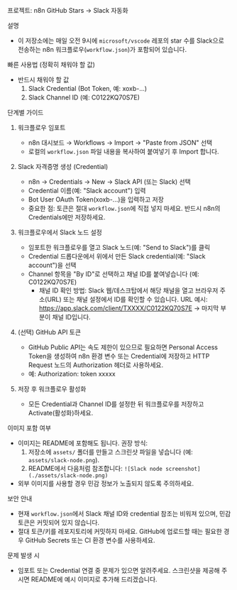 프로젝트: n8n GitHub Stars -> Slack 자동화

설명
- 이 저장소에는 매일 오전 9시에 `microsoft/vscode` 레포의 star 수를 Slack으로 전송하는 n8n 워크플로우(`workflow.json`)가 포함되어 있습니다.

빠른 사용법 (정확히 채워야 할 값)
- 반드시 채워야 할 값
  1) Slack Credential (Bot Token, 예: xoxb-...)
  2) Slack Channel ID (예: C0122KQ70S7E)

단계별 가이드
1. 워크플로우 임포트
   - n8n 대시보드 → Workflows → Import → "Paste from JSON" 선택
   - 로컬의 `workflow.json` 파일 내용을 복사하여 붙여넣기 후 Import 합니다.

2. Slack 자격증명 생성 (Credential)
   - n8n → Credentials → New → Slack API (또는 Slack) 선택
   - Credential 이름(예: "Slack account") 입력
   - Bot User OAuth Token(xoxb-...)을 입력하고 저장
   - 중요한 점: 토큰은 절대 `workflow.json`에 직접 넣지 마세요. 반드시 n8n의 Credentials에만 저장하세요.

3. 워크플로우에서 Slack 노드 설정
   - 임포트한 워크플로우를 열고 Slack 노드(예: "Send to Slack")를 클릭
   - Credential 드롭다운에서 위에서 만든 Slack credential(예: "Slack account")을 선택
   - Channel 항목을 "By ID"로 선택하고 채널 ID를 붙여넣습니다 (예: C0122KQ70S7E)
     - 채널 ID 확인 방법: Slack 웹/데스크탑에서 해당 채널을 열고 브라우저 주소(URL) 또는 채널 설정에서 ID를 확인할 수 있습니다. URL 예시: https://app.slack.com/client/TXXXX/C0122KQ70S7E → 마지막 부분이 채널 ID입니다.

4. (선택) GitHub API 토큰
   - GitHub Public API는 속도 제한이 있으므로 필요하면 Personal Access Token을 생성하여 n8n 환경 변수 또는 Credential에 저장하고 HTTP Request 노드의 Authorization 헤더로 사용하세요.
   - 예: Authorization: token xxxxx

5. 저장 후 워크플로우 활성화
   - 모든 Credential과 Channel ID를 설정한 뒤 워크플로우를 저장하고 Activate(활성화)하세요.

이미지 포함 여부
- 이미지는 README에 포함해도 됩니다. 권장 방식:
  1) 저장소에 `assets/` 폴더를 만들고 스크린샷 파일을 넣습니다 (예: `assets/slack-node.png`).
  2) README에서 다음처럼 참조합니다:
     `![Slack node screenshot](./assets/slack-node.png)`
- 외부 이미지를 사용할 경우 민감 정보가 노출되지 않도록 주의하세요.

보안 안내
- 현재 `workflow.json`에서 Slack 채널 ID와 credential 참조는 비워져 있으며, 민감 토큰은 커밋되어 있지 않습니다.
- 절대 토큰/키를 레포지토리에 커밋하지 마세요. GitHub에 업로드할 때는 필요한 경우 GitHub Secrets 또는 CI 환경 변수를 사용하세요.

문제 발생 시
- 임포트 또는 Credential 연결 중 문제가 있으면 알려주세요. 스크린샷을 제공해 주시면 README에 예시 이미지로 추가해 드리겠습니다.
